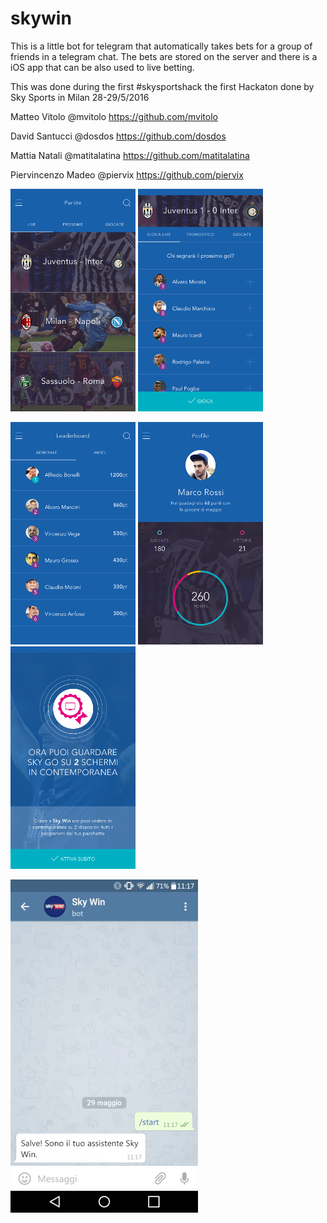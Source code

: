 # skywin

This is a little bot for telegram that automatically takes bets for a group of friends in a telegram chat.
The bets are stored on the server and there is a iOS app that can be also used to live betting.

This was done during the first #skysportshack the first Hackaton done by Sky Sports in Milan 28-29/5/2016

Matteo Vitolo @mvitolo https://github.com/mvitolo

David Santucci @dosdos https://github.com/dosdos

Mattia Natali @matitalatina https://github.com/matitalatina

Piervincenzo Madeo  @piervix https://github.com/piervix


![](readme/PARTITE.png)
![](readme/GIOCA.png)

![](readme/LEADERBOARD.png)
![](readme/PROFILO.png)
![](readme/REWARD.png)


![](readme/ezgif.com-video-to-gif.gif)

